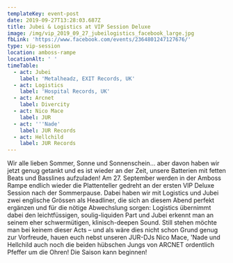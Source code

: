```yaml
---
templateKey: event-post
date: 2019-09-27T13:28:03.687Z
title: Jubei & Logistics at VIP Session Deluxe
image: /img/vip_2019_09_27_jubeilogistics_facebook_large.jpg
fbLink: 'https://www.facebook.com/events/2364801247127676/'
type: vip-session
location: amboss-rampe
locationAlt: ' '
timeTable:
  - act: Jubei
    label: 'Metalheadz, EXIT Records, UK'
  - act: Logistics
    label: 'Hospital Records, UK'
  - act: Arcnet
    label: Divercity
  - act: Nico Mace
    label: JUR
  - act: '''Nade'
    label: JUR Records
  - act: Hellchild
    label: JUR Records
---
```

Wir alle lieben Sommer, Sonne und Sonnenschein… aber davon haben wir jetzt genug getankt und es ist wieder an der Zeit, unsere Batterien mit fetten Beats und Basslines aufzuladen! Am 27. September werden in der Amboss Rampe endlich wieder die Plattenteller gedreht an der ersten VIP Deluxe Session nach der Sommerpause. Dabei haben wir mit Logistics und Jubei zwei englische Grössen als Headliner, die sich an diesem Abend perfekt ergänzen und für die nötige Abwechslung sorgen: Logistics übernimmt dabei den leichtfüssigen, soulig-liquiden Part und Jubei erkennt man an seinem eher schwermütigen, klinisch-deepen Sound. Still stehen möchte man bei keinem dieser Acts – und als wäre dies nicht schon Grund genug zur Vorfreude, hauen euch nebst unseren JUR-DJs Nico Mace, 'Nade und Hellchild auch noch die beiden hübschen Jungs von ARCNET ordentlich Pfeffer um die Ohren! Die Saison kann beginnen!
